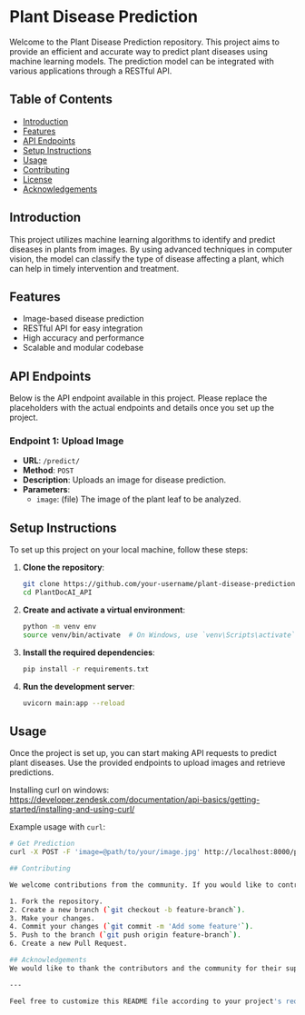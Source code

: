 # Plant Disease Prediction

Welcome to the Plant Disease Prediction repository. This project aims to provide an efficient and accurate way to predict plant diseases using machine learning models. The prediction model can be integrated with various applications through a RESTful API.

## Table of Contents

- [Introduction](#introduction)
- [Features](#features)
- [API Endpoints](#api-endpoints)
- [Setup Instructions](#setup-instructions)
- [Usage](#usage)
- [Contributing](#contributing)
- [License](#license)
- [Acknowledgements](#acknowledgements)

## Introduction

This project utilizes machine learning algorithms to identify and predict diseases in plants from images. By using advanced techniques in computer vision, the model can classify the type of disease affecting a plant, which can help in timely intervention and treatment.

## Features

- Image-based disease prediction
- RESTful API for easy integration
- High accuracy and performance
- Scalable and modular codebase

## API Endpoints

Below is the API endpoint available in this project. Please replace the placeholders with the actual endpoints and details once you set up the project.

### Endpoint 1: Upload Image

- **URL**: `/predict/`
- **Method**: `POST`
- **Description**: Uploads an image for disease prediction.
- **Parameters**:
  - `image`: (file) The image of the plant leaf to be analyzed.

## Setup Instructions

To set up this project on your local machine, follow these steps:

1. **Clone the repository**:
    ```bash
    git clone https://github.com/your-username/plant-disease-prediction.git](https://github.com/CodeWithOlaf/PlantDocAI_API.git)
    cd PlantDocAI_API
    ```

2. **Create and activate a virtual environment**:
    ```bash
    python -m venv env
    source venv/bin/activate  # On Windows, use `venv\Scripts\activate`
    ```

3. **Install the required dependencies**:
    ```bash
    pip install -r requirements.txt
    ```


4. **Run the development server**:
    ```bash
    uvicorn main:app --reload
    ```


## Usage

Once the project is set up, you can start making API requests to predict plant diseases. Use the provided endpoints to upload images and retrieve predictions.

Installing curl on windows: https://developer.zendesk.com/documentation/api-basics/getting-started/installing-and-using-curl/

Example usage with `curl`:

```bash
# Get Prediction
curl -X POST -F 'image=@path/to/your/image.jpg' http://localhost:8000/predict/

## Contributing

We welcome contributions from the community. If you would like to contribute, please follow these steps:

1. Fork the repository.
2. Create a new branch (`git checkout -b feature-branch`).
3. Make your changes.
4. Commit your changes (`git commit -m 'Add some feature'`).
5. Push to the branch (`git push origin feature-branch`).
6. Create a new Pull Request.

## Acknowledgements
We would like to thank the contributors and the community for their support and contributions to this project.

---

Feel free to customize this README file according to your project's requirements. If you have any questions or need further assistance, please open an issue or contact the repository owner.
